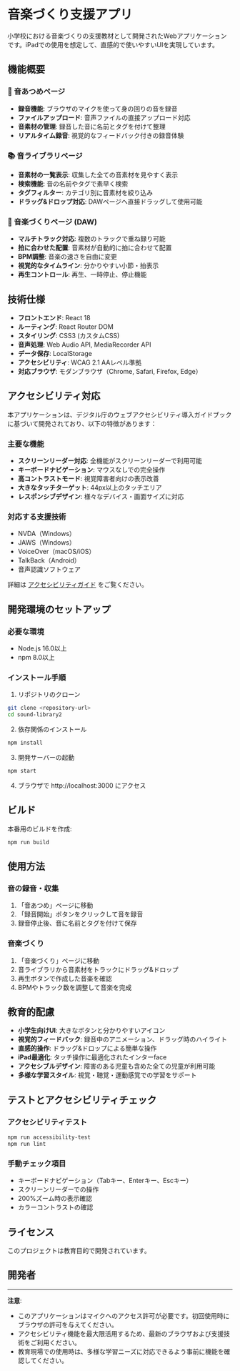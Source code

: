# 音楽づくり支援アプリ

小学校における音楽づくりの支援教材として開発されたWebアプリケーションです。iPadでの使用を想定して、直感的で使いやすいUIを実現しています。

## 機能概要

### 🎤 音あつめページ
- **録音機能**: ブラウザのマイクを使って身の回りの音を録音
- **ファイルアップロード**: 音声ファイルの直接アップロード対応
- **音素材の管理**: 録音した音に名前とタグを付けて整理
- **リアルタイム録音**: 視覚的なフィードバック付きの録音体験

### 📚 音ライブラリページ
- **音素材の一覧表示**: 収集した全ての音素材を見やすく表示
- **検索機能**: 音の名前やタグで素早く検索
- **タグフィルター**: カテゴリ別に音素材を絞り込み
- **ドラッグ&ドロップ対応**: DAWページへ直接ドラッグして使用可能

### 🎹 音楽づくりページ (DAW)
- **マルチトラック対応**: 複数のトラックで重ね録り可能
- **拍に合わせた配置**: 音素材が自動的に拍に合わせて配置
- **BPM調整**: 音楽の速さを自由に変更
- **視覚的なタイムライン**: 分かりやすい小節・拍表示
- **再生コントロール**: 再生、一時停止、停止機能

## 技術仕様

- **フロントエンド**: React 18
- **ルーティング**: React Router DOM
- **スタイリング**: CSS3 (カスタムCSS)
- **音声処理**: Web Audio API, MediaRecorder API
- **データ保存**: LocalStorage
- **アクセシビリティ**: WCAG 2.1 AAレベル準拠
- **対応ブラウザ**: モダンブラウザ（Chrome, Safari, Firefox, Edge）

## アクセシビリティ対応

本アプリケーションは、デジタル庁のウェブアクセシビリティ導入ガイドブックに基づいて開発されており、以下の特徴があります：

### 主要な機能
- **スクリーンリーダー対応**: 全機能がスクリーンリーダーで利用可能
- **キーボードナビゲーション**: マウスなしでの完全操作
- **高コントラストモード**: 視覚障害者向けの表示改善
- **大きなタッチターゲット**: 44px以上のタッチエリア
- **レスポンシブデザイン**: 様々なデバイス・画面サイズに対応

### 対応する支援技術
- NVDA（Windows）
- JAWS（Windows）
- VoiceOver（macOS/iOS）
- TalkBack（Android）
- 音声認識ソフトウェア

詳細は [アクセシビリティガイド](docs/ACCESSIBILITY.md) をご覧ください。

## 開発環境のセットアップ

### 必要な環境
- Node.js 16.0以上
- npm 8.0以上

### インストール手順

1. リポジトリのクローン
```bash
git clone <repository-url>
cd sound-library2
```

2. 依存関係のインストール
```bash
npm install
```

3. 開発サーバーの起動
```bash
npm start
```

4. ブラウザで http://localhost:3000 にアクセス

## ビルド

本番用のビルドを作成:
```bash
npm run build
```

## 使用方法

### 音の録音・収集
1. 「音あつめ」ページに移動
2. 「録音開始」ボタンをクリックして音を録音
3. 録音停止後、音に名前とタグを付けて保存

### 音楽づくり
1. 「音楽づくり」ページに移動
2. 音ライブラリから音素材をトラックにドラッグ&ドロップ
3. 再生ボタンで作成した音楽を確認
4. BPMやトラック数を調整して音楽を完成

## 教育的配慮

- **小学生向けUI**: 大きなボタンと分かりやすいアイコン
- **視覚的フィードバック**: 録音中のアニメーション、ドラッグ時のハイライト
- **直感的操作**: ドラッグ&ドロップによる簡単な操作
- **iPad最適化**: タッチ操作に最適化されたインターface
- **アクセシブルデザイン**: 障害のある児童も含めた全ての児童が利用可能
- **多様な学習スタイル**: 視覚・聴覚・運動感覚での学習をサポート

## テストとアクセシビリティチェック

### アクセシビリティテスト
```bash
npm run accessibility-test
npm run lint
```

### 手動チェック項目
- キーボードナビゲーション（Tabキー、Enterキー、Escキー）
- スクリーンリーダーでの操作
- 200%ズーム時の表示確認
- カラーコントラストの確認

## ライセンス

このプロジェクトは教育目的で開発されています。

## 開発者



---

**注意**: 
- このアプリケーションはマイクへのアクセス許可が必要です。初回使用時にブラウザの許可を与えてください。
- アクセシビリティ機能を最大限活用するため、最新のブラウザおよび支援技術をご利用ください。
- 教育現場での使用時は、多様な学習ニーズに対応できるよう事前に機能を確認してください。
